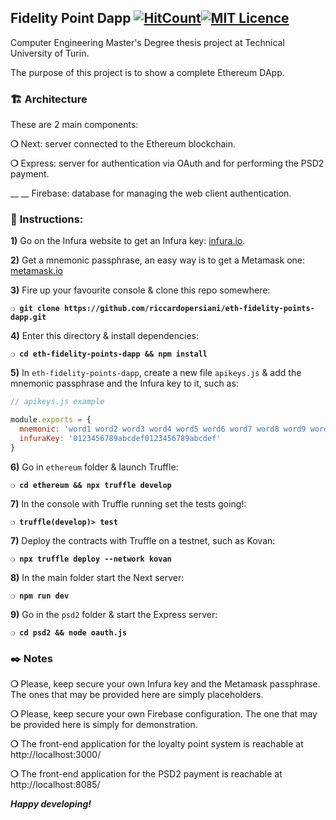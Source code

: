## __Fidelity Point Dapp__ [![HitCount](http://hits.dwyl.io/riccardopersiani/eth-fidelity-points-dapp.svg)](http://hits.dwyl.io/riccardopersiani/eth-fidelity-points-dapp)[![MIT Licence](https://badges.frapsoft.com/os/mit/mit.svg?v=103)](https://opensource.org/licenses/mit-license.php)

Computer Engineering Master's Degree thesis project at Technical University of Turin.

The purpose of this project is to show a complete Ethereum DApp.

### :building_construction: __Architecture__

These are 2 main components:

__❍__ Next: server connected to the Ethereum blockchain.

__❍__ Express: server for authentication via OAuth and for performing the PSD2 payment.

__ __ Firebase: database for managing the web client authentication.

### :page_with_curl: __Instructions__:

**1)** Go on the Infura website to get an Infura key: [infura.io](https://infura.io).

**2)** Get a mnemonic passphrase, an easy way is to get a Metamask one: [metamask.io](https://metamask.io/)

**3)** Fire up your favourite console & clone this repo somewhere:

__`❍ git clone https://github.com/riccardopersiani/eth-fidelity-points-dapp.git`__

**4)** Enter this directory & install dependencies:

__`❍ cd eth-fidelity-points-dapp && npm install`__

**5)** In `eth-fidelity-points-dapp`, create a new file `apikeys.js` & add the mnemonic passphrase and the Infura key to it, such as:

```javascript
// apikeys.js example

module.exports = {
  mnemonic: 'word1 word2 word3 word4 word5 word6 word7 word8 word9 word10 word11 word12',
  infuraKey: '0123456789abcdef0123456789abcdef'
}
```

**6)** Go in `ethereum` folder & launch Truffle:

__`❍ cd ethereum && npx truffle develop`__

**7)** In the console with Truffle running set the tests going!:

__`❍ truffle(develop)> test`__

**7)** Deploy the contracts with Truffle on a testnet, such as Kovan:

__`❍ npx truffle deploy --network kovan`__

**8)** In the main folder start the Next server:

__`❍ npm run dev`__

**9)** Go in the `psd2` folder & start the Express server:

__`❍ cd psd2 && node oauth.js`__

### :black_nib: Notes

__❍__ Please, keep secure your own Infura key and the Metamask passphrase. The ones that may be provided here are simply placeholders.

__❍__ Please, keep secure your own Firebase configuration. The one that may be provided here is simply for demonstration.

__❍__ The front-end application for the loyalty point system is reachable at http://localhost:3000/

__❍__ The front-end application for the PSD2 payment is reachable at http://localhost:8085/

__*Happy developing!*__
